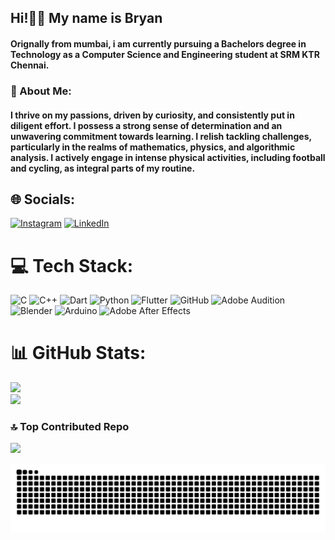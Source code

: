 <h2 align="left">Hi!👋🏼 My name is Bryan</h2>
<h4 align="left">Orignally from mumbai, i am currently pursuing a Bachelors degree in Technology as a Computer Science and Engineering student at SRM KTR Chennai. </h4>
<h3 align="left">💫 About Me:</h3>
<h4>I thrive on my passions, driven by curiosity, and consistently put in diligent effort. I possess a strong sense of determination and an unwavering commitment towards learning. I relish tackling challenges, particularly in the realms of mathematics, physics, and algorithmic analysis. I actively engage in intense physical activities, including football and cycling, as integral parts of my routine. </h4>

## 🌐 Socials:
[![Instagram](https://img.shields.io/badge/Instagram-%23E4405F.svg?logo=Instagram&logoColor=white)](https://instagram.com/bryann.abraham) [![LinkedIn](https://img.shields.io/badge/LinkedIn-%230077B5.svg?logo=linkedin&logoColor=white)](https://www.linkedin.com/in/bryan-abraham-b44560231/) 

# 💻 Tech Stack:
![C](https://img.shields.io/badge/c-%2300599C.svg?style=for-the-badge&logo=c&logoColor=white) ![C++](https://img.shields.io/badge/c++-%2300599C.svg?style=for-the-badge&logo=c%2B%2B&logoColor=white) ![Dart](https://img.shields.io/badge/dart-%230175C2.svg?style=for-the-badge&logo=dart&logoColor=white) ![Python](https://img.shields.io/badge/python-3670A0?style=for-the-badge&logo=python&logoColor=ffdd54) ![Flutter](https://img.shields.io/badge/Flutter-%2302569B.svg?style=for-the-badge&logo=Flutter&logoColor=white) ![GitHub](https://img.shields.io/badge/GitHub-%23121011.svg?style=for-the-badge&logo=github&logoColor=white) ![Adobe Audition](https://img.shields.io/badge/Adobe%20Audition-9999FF.svg?style=for-the-badge&logo=Adobe%20Audition&logoColor=white) ![Blender](https://img.shields.io/badge/blender-%23F5792A.svg?style=for-the-badge&logo=blender&logoColor=white) ![Arduino](https://img.shields.io/badge/-Arduino-00979D?style=for-the-badge&logo=Arduino&logoColor=white) ![Adobe After Effects](https://img.shields.io/badge/Adobe%20After%20Effects-9999FF.svg?style=for-the-badge&logo=Adobe%20After%20Effects&logoColor=white)
# 📊 GitHub Stats:
![](https://github-readme-stats.vercel.app/api?username=bryaanabraham&theme=dark&hide_border=false&include_all_commits=true&count_private=true)<br/>
![](https://github-readme-streak-stats.herokuapp.com/?user=bryaanabraham&theme=dark&hide_border=false)<br/>

### 🔝 Top Contributed Repo
![](https://github-contributor-stats.vercel.app/api?username=bryaanabraham&limit=5&theme=nord&combine_all_yearly_contributions=true)


<picture>
  <source media="(prefers-color-scheme: dark)" srcset="https://raw.githubusercontent.com/bryaanabraham/bryaanabraham/output/github-contribution-grid-snake-dark.svg">
  <source media="(prefers-color-scheme: light)" srcset="https://raw.githubusercontent.com/pbryaanabraham/bryaanabraham/output/github-contribution-grid-snake.svg">
  <img alt="github contribution grid snake animation" src="https://raw.githubusercontent.com/bryaanabraham/bryaanabraham/output/github-contribution-grid-snake.svg">
</picture>
